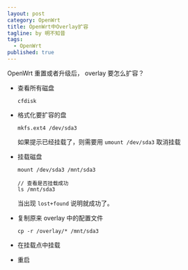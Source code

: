 ```yaml
---
layout: post
category: OpenWrt
title: OpenWrt中Overlay扩容
tagline: by 明不知昔
tags: 
  - OpenWrt
published: true
---
```


OpenWrt 重置或者升级后， overlay 要怎么扩容？

<!--more-->

- 查看所有磁盘

  ```
  cfdisk
  ```

- 格式化要扩容的盘

    ```
    mkfs.ext4 /dev/sda3
    ```

    如果提示已经挂载了，则需要用 `umount /dev/sda3` 取消挂载

- 挂载磁盘

    ```
    mount /dev/sda3 /mnt/sda3
    ```

    ```
    // 查看是否挂载成功
    ls /mnt/sda3
    ```
    当出现 `lost+found` 说明就成功了。

- 复制原来 overlay 中的配置文件

  ```
  cp -r /overlay/* /mnt/sda3
  ```

- 在挂载点中挂载

- 重启